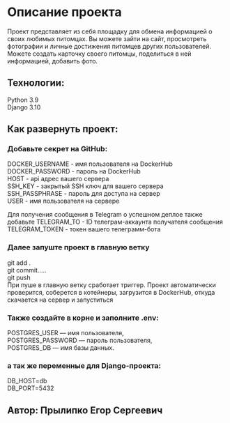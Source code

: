 #  Описание проекта

Проект представляет из себя площадку для обмена информацией о своих любимых питомцах.
Вы можете зайти на сайт, просмотреть фотографии и личные достижения питомцев других пользователей. Можете создать карточку своего питомцы, поделиться в ней информацией, добавить фото.

## Технологии:

Python 3.9  
Django 3.10

## Как развернуть проект:
### Добавьте секрет на GitHub:
DOCKER_USERNAME - имя пользователя на DockerHub  
DOCKER_PASSWORD - пароль на DockerHub  
HOST - api адрес вашего сервера  
SSH_KEY - закрытый SSH ключ для вашего сервера  
SSH_PASSPHRASE - пароль для доступа на сервер  
USER - имя пользователя на сервере

Для получения сообщения в Telegram о успешном деплое также добавьте
TELEGRAM_TO - ID телеграм-аккаунта получателя сообщения  
TELEGRAM_TOKEN - токен вашего телеграмм-бота

### Далее запуште проект в главную ветку
git add .  
git commit.....  
git push  
При пуше в главную ветку сработает триггер. 
Проект автоматически проверится, соберется в котейнеры,
загрузится в DockerHub, откуда скачается на сервер и запуститься  

### Также создайте в корне и заполните .env:
POSTGRES_USER — имя пользователя,  
POSTGRES_PASSWORD — пароль пользователя,  
POSTGRES_DB — имя базы данных.
### а так же переменные для Django-проекта:
DB_HOST=db  
DB_PORT=5432 

## Автор: Прылипко Егор Сергеевич
